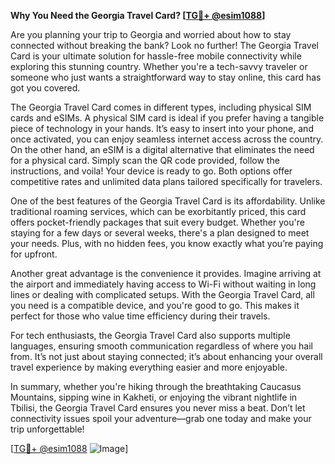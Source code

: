 **Why You Need the Georgia Travel Card? [[TG💪+ @esim1088](https://t.me/s/esim1088)]**

Are you planning your trip to Georgia and worried about how to stay connected without breaking the bank? Look no further! The Georgia Travel Card is your ultimate solution for hassle-free mobile connectivity while exploring this stunning country. Whether you're a tech-savvy traveler or someone who just wants a straightforward way to stay online, this card has got you covered.

The Georgia Travel Card comes in different types, including physical SIM cards and eSIMs. A physical SIM card is ideal if you prefer having a tangible piece of technology in your hands. It’s easy to insert into your phone, and once activated, you can enjoy seamless internet access across the country. On the other hand, an eSIM is a digital alternative that eliminates the need for a physical card. Simply scan the QR code provided, follow the instructions, and voila! Your device is ready to go. Both options offer competitive rates and unlimited data plans tailored specifically for travelers.

One of the best features of the Georgia Travel Card is its affordability. Unlike traditional roaming services, which can be exorbitantly priced, this card offers pocket-friendly packages that suit every budget. Whether you're staying for a few days or several weeks, there's a plan designed to meet your needs. Plus, with no hidden fees, you know exactly what you’re paying for upfront.

Another great advantage is the convenience it provides. Imagine arriving at the airport and immediately having access to Wi-Fi without waiting in long lines or dealing with complicated setups. With the Georgia Travel Card, all you need is a compatible device, and you're good to go. This makes it perfect for those who value time efficiency during their travels.

For tech enthusiasts, the Georgia Travel Card also supports multiple languages, ensuring smooth communication regardless of where you hail from. It’s not just about staying connected; it’s about enhancing your overall travel experience by making everything easier and more enjoyable.

In summary, whether you're hiking through the breathtaking Caucasus Mountains, sipping wine in Kakheti, or enjoying the vibrant nightlife in Tbilisi, the Georgia Travel Card ensures you never miss a beat. Don’t let connectivity issues spoil your adventure—grab one today and make your trip unforgettable!

[[TG💪+ @esim1088](https://t.me/s/esim1088) ![Image](https://i.postimg.cc/Y0z9fWf4/image.png)]